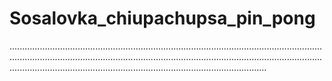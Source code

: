 # Sosalovka_chiupachupsa_pin_pong
..............................................................................................................................................................................................................................................................................................................................................................
